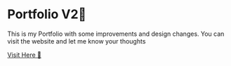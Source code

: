 # Portfolio V2💫 

This is my Portfolio with some improvements and design changes. You can visit the website and let me know your thoughts

[Visit Here 🚀 ](https://rghvgrv.github.io/PortfolioV2/)


 
 
                     


            
